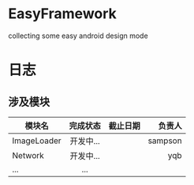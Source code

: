 # EasyFramework
collecting some easy android design mode


# 日志
## 涉及模块

| 模块名        | 完成状态      | 截止日期 		 | 负责人 	|
| ------------- |:-------------:|:--------------:| --------:|
| ImageLoader   | 开发中...		|                | sampson  |
| Network       | 开发中...      |                |  yqb     |
| ... 			| ...		    |                |          |
